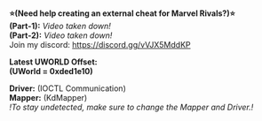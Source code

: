 
**⭐(Need help creating an external cheat for Marvel Rivals?)⭐**  
**(Part-1):** *Video taken down!*   
**(Part-2):** *Video taken down!*   
Join my discord: https://discord.gg/vVJX5MddKP

**Latest UWORLD Offset:**   
**(UWorld = 0xded1e10)**    

**Driver:** (IOCTL Communication)   
**Mapper:** (KdMapper)   
*!To stay undetected, make sure to change the Mapper and Driver.!*

